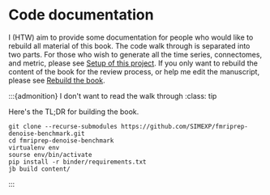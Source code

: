 #  Code documentation

I (HTW) aim to provide some documentation for people who would like to rebuild 
all material of this book.
The code walk through is separated into two parts.
For those who wish to generate all the time series, connectomes, and metric, please see [Setup of this project](setup.md).
If you only want to rebuild the content of the book for the review process, 
or help me edit the manuscript, please see [Rebuild the book](build_book.md).


:::{admonition} I don't want to read the walk through
:class: tip

Here's the TL;DR for building the book.

```{code-block} bash
git clone --recurse-submodules https://github.com/SIMEXP/fmriprep-denoise-benchmark.git
cd fmriprep-denoise-benchmark
virtualenv env 
sourse env/bin/activate
pip install -r binder/requirements.txt
jb build content/
```

:::